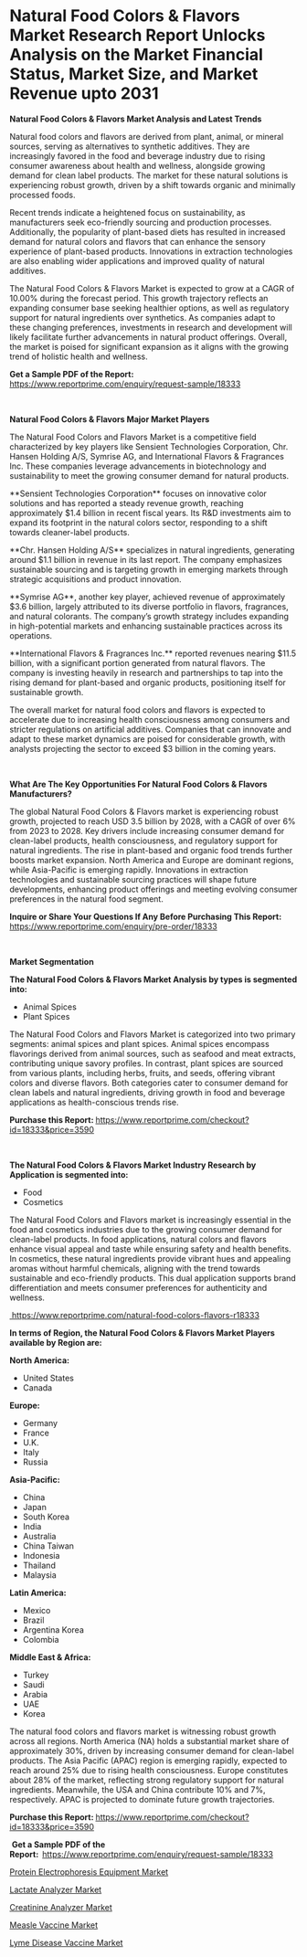 <p><h1>Natural Food Colors & Flavors Market Research Report Unlocks Analysis on the Market Financial Status, Market Size, and Market Revenue upto 2031</h1></p><p><strong>Natural Food Colors & Flavors Market Analysis and Latest Trends</strong></p>
<p><p>Natural food colors and flavors are derived from plant, animal, or mineral sources, serving as alternatives to synthetic additives. They are increasingly favored in the food and beverage industry due to rising consumer awareness about health and wellness, alongside growing demand for clean label products. The market for these natural solutions is experiencing robust growth, driven by a shift towards organic and minimally processed foods.</p><p>Recent trends indicate a heightened focus on sustainability, as manufacturers seek eco-friendly sourcing and production processes. Additionally, the popularity of plant-based diets has resulted in increased demand for natural colors and flavors that can enhance the sensory experience of plant-based products. Innovations in extraction technologies are also enabling wider applications and improved quality of natural additives.</p><p>The Natural Food Colors & Flavors Market is expected to grow at a CAGR of 10.00% during the forecast period. This growth trajectory reflects an expanding consumer base seeking healthier options, as well as regulatory support for natural ingredients over synthetics. As companies adapt to these changing preferences, investments in research and development will likely facilitate further advancements in natural product offerings. Overall, the market is poised for significant expansion as it aligns with the growing trend of holistic health and wellness.</p></p>
<p><strong>Get a Sample PDF of the Report:&nbsp;</strong> <a href="https://www.reportprime.com/enquiry/request-sample/18333?utm_campaign=101&utm_medium=2&utm_source=Github&utm_content=ia&utm_term=21112024&utm_id=natural-food-colors-flavors">https://www.reportprime.com/enquiry/request-sample/18333</a></p>
<p>&nbsp;</p>
<p><strong>Natural Food Colors & Flavors Major Market Players</strong></p>
<p><p>The Natural Food Colors and Flavors Market is a competitive field characterized by key players like Sensient Technologies Corporation, Chr. Hansen Holding A/S, Symrise AG, and International Flavors & Fragrances Inc. These companies leverage advancements in biotechnology and sustainability to meet the growing consumer demand for natural products.</p><p>**Sensient Technologies Corporation** focuses on innovative color solutions and has reported a steady revenue growth, reaching approximately $1.4 billion in recent fiscal years. Its R&D investments aim to expand its footprint in the natural colors sector, responding to a shift towards cleaner-label products.</p><p>**Chr. Hansen Holding A/S** specializes in natural ingredients, generating around $1.1 billion in revenue in its last report. The company emphasizes sustainable sourcing and is targeting growth in emerging markets through strategic acquisitions and product innovation.</p><p>**Symrise AG**, another key player, achieved revenue of approximately $3.6 billion, largely attributed to its diverse portfolio in flavors, fragrances, and natural colorants. The company’s growth strategy includes expanding in high-potential markets and enhancing sustainable practices across its operations.</p><p>**International Flavors & Fragrances Inc.** reported revenues nearing $11.5 billion, with a significant portion generated from natural flavors. The company is investing heavily in research and partnerships to tap into the rising demand for plant-based and organic products, positioning itself for sustainable growth.</p><p>The overall market for natural food colors and flavors is expected to accelerate due to increasing health consciousness among consumers and stricter regulations on artificial additives. Companies that can innovate and adapt to these market dynamics are poised for considerable growth, with analysts projecting the sector to exceed $3 billion in the coming years.</p></p>
<p>&nbsp;</p>
<p><strong>What Are The Key Opportunities For Natural Food Colors & Flavors Manufacturers?</strong></p>
<p><p>The global Natural Food Colors & Flavors market is experiencing robust growth, projected to reach USD 3.5 billion by 2028, with a CAGR of over 6% from 2023 to 2028. Key drivers include increasing consumer demand for clean-label products, health consciousness, and regulatory support for natural ingredients. The rise in plant-based and organic food trends further boosts market expansion. North America and Europe are dominant regions, while Asia-Pacific is emerging rapidly. Innovations in extraction technologies and sustainable sourcing practices will shape future developments, enhancing product offerings and meeting evolving consumer preferences in the natural food segment.</p></p>
<p><strong>Inquire or Share Your Questions If Any Before Purchasing This Report:</strong> <a href="https://www.reportprime.com/enquiry/pre-order/18333?utm_campaign=101&utm_medium=2&utm_source=Github&utm_content=ia&utm_term=21112024&utm_id=natural-food-colors-flavors">https://www.reportprime.com/enquiry/pre-order/18333</a></p>
<p>&nbsp;</p>
<p><strong>Market Segmentation</strong></p>
<p><strong>The Natural Food Colors & Flavors Market Analysis by types is segmented into:</strong></p>
<p><ul><li>Animal Spices</li><li>Plant Spices</li></ul></p>
<p><p>The Natural Food Colors and Flavors Market is categorized into two primary segments: animal spices and plant spices. Animal spices encompass flavorings derived from animal sources, such as seafood and meat extracts, contributing unique savory profiles. In contrast, plant spices are sourced from various plants, including herbs, fruits, and seeds, offering vibrant colors and diverse flavors. Both categories cater to consumer demand for clean labels and natural ingredients, driving growth in food and beverage applications as health-conscious trends rise.</p></p>
<p><strong>Purchase this Report:&nbsp;</strong><a href="https://www.reportprime.com/checkout?id=18333&price=3590&utm_campaign=101&utm_medium=2&utm_source=Github&utm_content=ia&utm_term=21112024&utm_id=natural-food-colors-flavors">https://www.reportprime.com/checkout?id=18333&price=3590</a></p>
<p>&nbsp;</p>
<p><strong>The Natural Food Colors & Flavors Market Industry Research by Application is segmented into:</strong></p>
<p><ul><li>Food</li><li>Cosmetics</li></ul></p>
<p><p>The Natural Food Colors and Flavors market is increasingly essential in the food and cosmetics industries due to the growing consumer demand for clean-label products. In food applications, natural colors and flavors enhance visual appeal and taste while ensuring safety and health benefits. In cosmetics, these natural ingredients provide vibrant hues and appealing aromas without harmful chemicals, aligning with the trend towards sustainable and eco-friendly products. This dual application supports brand differentiation and meets consumer preferences for authenticity and wellness.</p></p>
<p><a href="https://www.reportprime.com/natural-food-colors-flavors-r18333?utm_campaign=101&utm_medium=2&utm_source=Github&utm_content=ia&utm_term=21112024&utm_id=natural-food-colors-flavors">&nbsp;https://www.reportprime.com/natural-food-colors-flavors-r18333</a></p>
<p><strong>In terms of Region, the Natural Food Colors & Flavors Market Players available by Region are:</strong></p>
<p>
    <p> <strong> North America: </strong>
        <ul>
            <li>United States</li>
            <li>Canada</li>
        </ul>
        </p> 
    <p> <strong> Europe: </strong>
        <ul>
            <li>Germany</li>
            <li>France</li>
            <li>U.K.</li>
            <li>Italy</li>
            <li>Russia</li>
        </ul>
        </p> 
    <p> <strong> Asia-Pacific: </strong>
        <ul>
            <li>China</li>
            <li>Japan</li>
            <li>South Korea</li>
            <li>India</li>
            <li>Australia</li>
            <li>China Taiwan</li>
            <li>Indonesia</li>
            <li>Thailand</li>
            <li>Malaysia</li>
        </ul>
        </p> 
    <p> <strong> Latin America: </strong>
        <ul>
            <li>Mexico</li>
            <li>Brazil</li>
            <li>Argentina Korea</li>
            <li>Colombia</li>
        </ul>
        </p> 
    <p> <strong> Middle East & Africa: </strong>
        <ul>
            <li>Turkey</li>
            <li>Saudi</li>
            <li>Arabia</li>
            <li>UAE</li>
            <li>Korea</li>
        </ul>
    </p>
    </p>
<p><p>The natural food colors and flavors market is witnessing robust growth across all regions. North America (NA) holds a substantial market share of approximately 30%, driven by increasing consumer demand for clean-label products. The Asia Pacific (APAC) region is emerging rapidly, expected to reach around 25% due to rising health consciousness. Europe constitutes about 28% of the market, reflecting strong regulatory support for natural ingredients. Meanwhile, the USA and China contribute 10% and 7%, respectively. APAC is projected to dominate future growth trajectories.</p></p>
<p><strong>Purchase this Report: </strong><a href="https://www.reportprime.com/checkout?id=18333&price=3590&utm_campaign=101&utm_medium=2&utm_source=Github&utm_content=ia&utm_term=21112024&utm_id=natural-food-colors-flavors">https://www.reportprime.com/checkout?id=18333&price=3590</a></p>
<p>&nbsp;<strong>Get a Sample PDF of the Report:&nbsp;&nbsp;</strong><a href="https://www.reportprime.com/enquiry/request-sample/18333?utm_campaign=101&utm_medium=2&utm_source=Github&utm_content=ia&utm_term=21112024&utm_id=natural-food-colors-flavors">https://www.reportprime.com/enquiry/request-sample/18333</a></p>
<p><strong></strong></p>
<p><p><a href="https://www.linkedin.com/pulse/comprehensive-examination-protein-electrophoresis-equipment-market-jwjne?utm_campaign=101&utm_medium=2&utm_source=Github&utm_content=ia&utm_term=21112024&utm_id=natural-food-colors-flavors">Protein Electrophoresis Equipment Market</a></p><p><a href="https://www.linkedin.com/pulse/size-dynamics-expected-growth-lactate-analyzer-market-from-2024-yvzue?utm_campaign=101&utm_medium=2&utm_source=Github&utm_content=ia&utm_term=21112024&utm_id=natural-food-colors-flavors">Lactate Analyzer Market</a></p><p><a href="https://www.linkedin.com/pulse/global-creatinine-analyzer-market-forecast-year-2024-2031-reveals-fyhje?utm_campaign=101&utm_medium=2&utm_source=Github&utm_content=ia&utm_term=21112024&utm_id=natural-food-colors-flavors">Creatinine Analyzer Market</a></p><p><a href="https://issuu.com/reportprime-2/docs/measle-vaccine-market-size-2030.ppt_dfa019cf721247?utm_campaign=101&utm_medium=2&utm_source=Github&utm_content=ia&utm_term=21112024&utm_id=natural-food-colors-flavors">Measle Vaccine Market</a></p><p><a href="https://issuu.com/reportprime-2/docs/lyme-disease-vaccine-market-size-20_71dd4b8944d075?utm_campaign=101&utm_medium=2&utm_source=Github&utm_content=ia&utm_term=21112024&utm_id=natural-food-colors-flavors">Lyme Disease Vaccine Market</a></p></p>